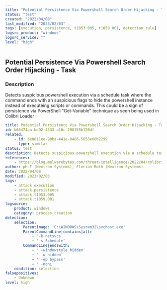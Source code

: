 ```yaml
---
title: "Potential Persistence Via Powershell Search Order Hijacking - Task"
status: "test"
created: "2022/04/08"
last_modified: "2023/02/03"
tags: [execution, persistence, t1053_005, t1059_001, detection_rule]
logsrc_product: "windows"
logsrc_service: ""
level: "high"
---
```


## Potential Persistence Via Powershell Search Order Hijacking - Task

### Description

Detects suspicious powershell execution via a schedule task where the command ends with an suspicious flags to hide the powershell instance instead of executeing scripts or commands. This could be a sign of persistence via PowerShell "Get-Variable" technique as seen being used in Colibri Loader

```yml
title: Potential Persistence Via Powershell Search Order Hijacking - Task
id: b66474aa-bd92-4333-a16c-298155b120df
related:
    - id: 6e8811ee-90ba-441e-8486-5653e68b2299
      type: similar
status: test
description: Detects suspicious powershell execution via a schedule task where the command ends with an suspicious flags to hide the powershell instance instead of executeing scripts or commands. This could be a sign of persistence via PowerShell "Get-Variable" technique as seen being used in Colibri Loader
references:
    - https://blog.malwarebytes.com/threat-intelligence/2022/04/colibri-loader-combines-task-scheduler-and-powershell-in-clever-persistence-technique/
author: pH-T (Nextron Systems), Florian Roth (Nextron Systems)
date: 2022/04/08
modified: 2023/02/03
tags:
    - attack.execution
    - attack.persistence
    - attack.t1053.005
    - attack.t1059.001
logsource:
    product: windows
    category: process_creation
detection:
    selection:
        ParentImage: 'C:\WINDOWS\System32\svchost.exe'
        ParentCommandLine|contains|all:
            - '-k netsvcs'
            - '-s Schedule'
        CommandLine|endswith:
            - ' -windowstyle hidden'
            - ' -w hidden'
            - ' -ep bypass'
            - ' -noni'
    condition: selection
falsepositives:
    - Unknown
level: high

```
